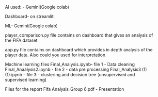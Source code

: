 AI used: - Gemini(Google colab)

Dashboard- on streamlit

ML- Gemini(Google colab)

player_comparison.py file contains on dashboard that gives an analysis of the FIFA dataset

app.py file contains on dashboard which provides in depth analysis of the player data. Also could you used for interpretation.


Machine learning files
Final_Analysis.ipynb- file 1 - Data cleaning
Final_Anaalysis2.ipynb - file 2 - data pre processing
Final_Analysis3 (1) (1).ipynb - file 3 - clustering and decision tree (unsupervised and supervised learning)

Files for the report
Fifa Analysis_Group 6.pdf - Presentation

